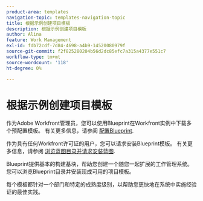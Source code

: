 ```yaml
---
product-area: templates
navigation-topic: templates-navigation-topic
title: 根据示例创建项目模板
description: 根据示例创建项目模板
author: Alina
feature: Work Management
exl-id: fdb72cdf-7d84-4698-a4b9-14520080979f
source-git-commit: f2f825280204b56d2dc85efc7a315a4377e551c7
workflow-type: tm+mt
source-wordcount: '118'
ht-degree: 0%

---
```


# 根据示例创建项目模板

<!--
<p data-mc-conditions="QuicksilverOrClassic.Draft mode">(NOTE: this is for QS only. Rest of the article still OK for classic.)</p>
-->

作为Adobe Workfront管理员，您可以使用Blueprint在Workfront实例中下载多个预配置模板。 有关更多信息，请参阅 [配置Blueprint](../../../administration-and-setup/blueprints/configure-template-package.md).

作为具有任何Workfront许可证的用户，您可以请求安装Blueprint模板。 有关更多信息，请参阅 [浏览蓝图目录并请求安装蓝图](../../../administration-and-setup/blueprints/browse-catalog.md).

Blueprint提供基本的构建基块，帮助您创建一个随您一起扩展的工作管理系统。 您可以浏览Blueprint目录并安装现成可用的项目模板。

每个模板都针对一个部门和特定的成熟度级别，以帮助您更快地在系统中实施经验证的最佳实践。
